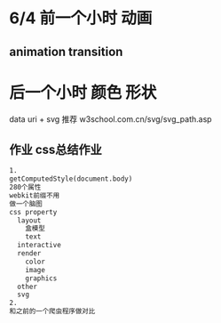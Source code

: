# 6/4 前一个小时 动画
## animation transition


# 后一个小时 颜色 形状

data uri + svg
推荐 w3school.com.cn/svg/svg_path.asp

## 作业 css总结作业
```md
1.
getComputedStyle(document.body)
280个属性
webkit前缀不用
做一个脑图
css property
  layout
    盒模型
    text
  interactive
  render
    color
    image
    graphics
  other
  svg
2.
和之前的一个爬虫程序做对比
```
